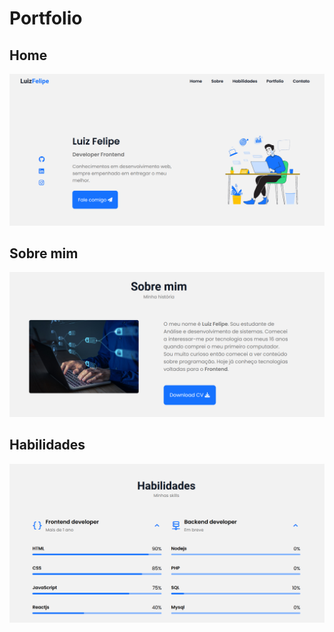 # Portfolio

## Home

<img src="assets/readme/home.png">

## Sobre mim
<img src="assets/readme/sobremim.png">

## Habilidades
<img src="assets/readme/habilidades.png">
